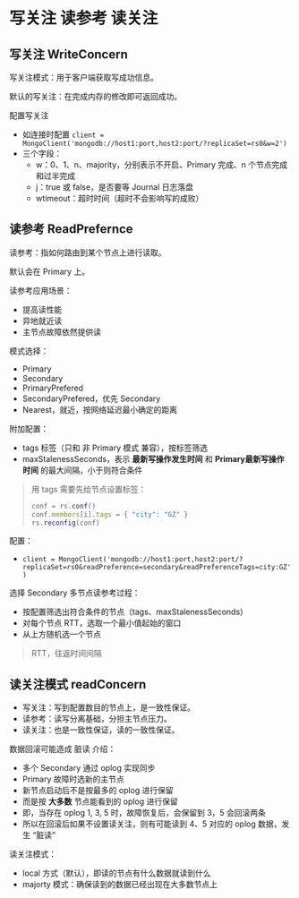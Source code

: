 # 写关注 读参考 读关注

## 写关注 WriteConcern

写关注模式：用于客户端获取写成功信息。

默认的写关注：在完成内存的修改即可返回成功。

配置写关注
- 如连接时配置 `client = MongoClient('mongodb://host1:port,host2:port/?replicaSet=rs0&w=2')`
- 三个字段：
    - w：0、1、n、majority，分别表示不开启、Primary 完成、n 个节点完成和过半完成
    - j：true 或 false，是否要等 Journal 日志落盘
    - wtimeout：超时时间（超时不会影响写的成败）

## 读参考 ReadPrefernce

读参考：指如何路由到某个节点上进行读取。

默认会在 Primary 上。

读参考应用场景：
- 提高读性能
- 异地就近读
- 主节点故障依然提供读

模式选择：
- Primary
- Secondary
- PrimaryPrefered
- SecondaryPrefered，优先 Secondary
- Nearest，就近，按网络延迟最小确定的距离

附加配置：
- tags 标签（只和 非 Primary 模式 兼容），按标签筛选
- maxStalenessSeconds，表示 **最新写操作发生时间** 和 **Primary最新写操作时间** 的最大间隔，小于则符合条件

> 用 tags 需要先给节点设置标签：
> ```js
> conf = rs.conf()
> conf.members[i].tags = { "city": "GZ" }
> rs.reconfig(conf)
> ```

配置：
- `client = MongoClient('mongodb://host1:port,host2:port/?replicaSet=rs0&readPreference=secondary&readPreferenceTags=city:GZ')`

选择 Secondary 多节点读参考过程：
- 按配置筛选出符合条件的节点（tags、maxStalenessSeconds）
- 对每个节点 RTT，选取一个最小值起始的窗口
- 从上方随机选一个节点

> RTT，往返时间间隔

## 读关注模式 readConcern 

- 写关注：写到配置数目的节点上，是一致性保证。
- 读参考：读写分离基础，分担主节点压力。
- 读关注：也是一致性保证，读的一致性保证。

数据回滚可能造成 脏读 介绍：
- 多个 Secondary 通过 oplog 实现同步
- Primary 故障时选新的主节点
- 新节点启动后不是按最多的 oplog 进行保留
- 而是按 **大多数** 节点能看到的 oplog 进行保留
- 即，当存在 oplog 1, 3, 5 时，故障恢复后，会保留到 3，5 会回滚两条
- 所以在回滚后如果不设置读关注，则有可能读到 4、5 对应的 oplog 数据，发生 “脏读”


读关注模式：
- local 方式（默认），即读的节点有什么数据就读到什么
- majorty 模式：确保读到的数据已经出现在大多数节点上